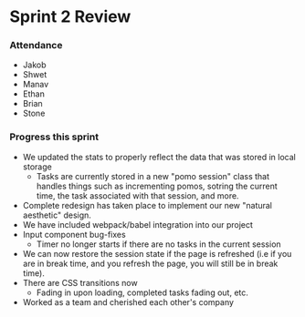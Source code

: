 # Sprint 2 Review

### Attendance
- Jakob
- Shwet
- Manav
- Ethan
- Brian
- Stone

### Progress this sprint
- We updated the stats to properly reflect the data that was stored in local storage
  - Tasks are currently stored in a new "pomo session" class that handles things such as incrementing pomos, sotring the current time, the task associated with that session, and more.
- Complete redesign has taken place to implement our new "natural aesthetic" design.
- We have included webpack/babel integration into our project
- Input component bug-fixes
  - Timer no longer starts if there are no tasks in the current session
- We can now restore the session state if the page is refreshed (i.e if you are in break time, and you refresh the page, you will still be in break time).
- There are CSS transitions now
  - Fading in upon loading, completed tasks fading out, etc.
- Worked as a team and cherished each other's company